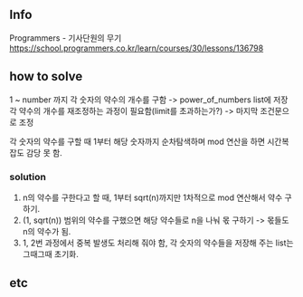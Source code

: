 
## Info
Programmers - 기사단원의 무기 https://school.programmers.co.kr/learn/courses/30/lessons/136798

## how to solve
1 ~ number 까지 각 숫자의 약수의 개수를 구함 -> power_of_numbers list에 저장
각 약수의 개수를 재조정하는 과정이 필요함(limit를 초과하는가?) -> 마지막 조건문으로 조정

각 숫자의 약수를 구할 때 1부터 해당 숫자까지 순차탐색하며 mod 연산을 하면 시간복잡도 감당 못 함.

### solution
1. n의 약수를 구한다고 할 때, 1부터 sqrt(n)까지만 1차적으로 mod 연산해서 약수 구하기.
2. (1, sqrt(n)) 범위의 약수를 구했으면 해당 약수들로 n을 나눠 몫 구하기 -> 몫들도 n의 약수가 됨.
3. 1, 2번 과정에서 중복 발생도 처리해 줘야 함, 각 숫자의 약수들을 저장해 주는 list는 그때그때 초기화.


## etc